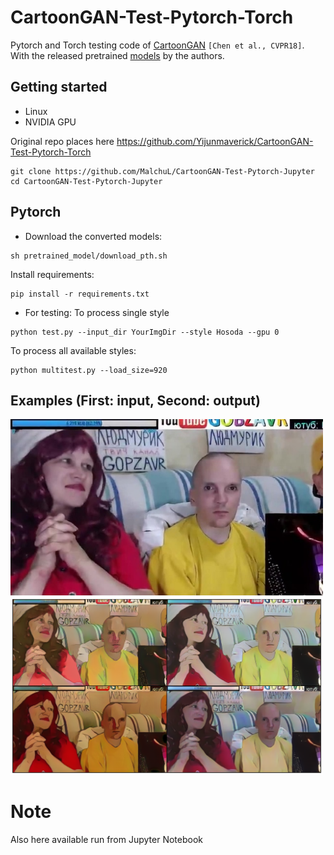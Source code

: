 # CartoonGAN-Test-Pytorch-Torch
Pytorch and Torch testing code of [CartoonGAN](http://openaccess.thecvf.com/content_cvpr_2018/CameraReady/2205.pdf) `[Chen et al., CVPR18]`. With the released pretrained [models](http://cg.cs.tsinghua.edu.cn/people/~Yongjin/Yongjin.htm) by the authors.

## Getting started

- Linux
- NVIDIA GPU


Original repo places here https://github.com/Yijunmaverick/CartoonGAN-Test-Pytorch-Torch
```
git clone https://github.com/MalchuL/CartoonGAN-Test-Pytorch-Jupyter
cd CartoonGAN-Test-Pytorch-Jupyter
```

## Pytorch

- Download the converted models:

```
sh pretrained_model/download_pth.sh
```

Install requirements:
```
pip install -r requirements.txt
```

- For testing:
To process single style
```
python test.py --input_dir YourImgDir --style Hosoda --gpu 0
```
To process all available styles:
```
python multitest.py --load_size=920
```


## Examples (First: input, Second: output)

<p>
    <img src='test_img/test_photo.jpg' width=500 />
    <img src='test_output/output.png' width=500 />
</p>

# Note
Also here available run from Jupyter Notebook
